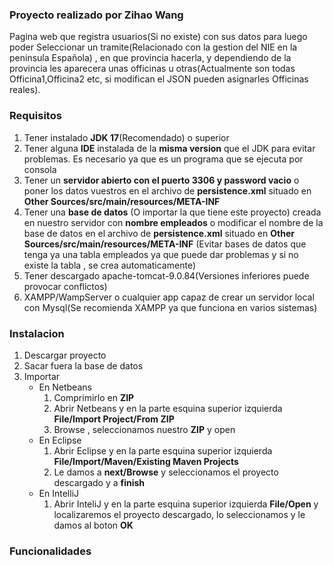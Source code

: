 ### Proyecto realizado por Zihao Wang
Pagina web que registra usuarios(Si no existe) con sus datos para luego poder Seleccionar un tramite(Relacionado con la gestion del NIE en la peninsula Española) , en que provincia hacerla, y dependiendo de la provincia les aparecera unas officinas u otras(Actualmente son todas Officina1,Officina2 etc, si modifican el JSON pueden asignarles Officinas reales).
### Requisitos
1. Tener instalado **JDK 17**(Recomendado) o superior
2. Tener alguna **IDE** instalada de la **misma version** que el JDK para evitar problemas. Es necesario ya que es un programa que se ejecuta por consola
3. Tener un **servidor abierto con el puerto 3306 y password vacio** o poner los datos vuestros en el archivo de **persistence.xml** situado en **Other Sources/src/main/resources/META-INF**
4. Tener una **base de datos** (O importar la que tiene este proyecto) creada en nuestro servidor con **nombre empleados** o modificar el nombre de la base de datos en el archivo de **persistence.xml** situado en **Other Sources/src/main/resources/META-INF** (Evitar bases de datos que tenga ya una tabla empleados ya que puede dar problemas y si no existe la tabla , se crea automaticamente)
5. Tener descargado apache-tomcat-9.0.84(Versiones inferiores puede provocar conflictos)
6. XAMPP/WampServer o cualquier app capaz de crear un servidor local con Mysql(Se recomienda XAMPP ya que funciona en varios sistemas)
### Instalacion
1. Descargar proyecto
2. Sacar fuera la base de datos
3. Importar
    * En Netbeans
        1. Comprimirlo en **ZIP**
        2. Abrir Netbeans y en la parte esquina superior izquierda **File/Import Project/From ZIP**
        3. Browse , seleccionamos nuestro **ZIP** y open
    * En Eclipse
        1. Abrir Eclipse y en la parte esquina superior izquierda **File/Import/Maven/Existing Maven Projects**
        2. Le damos a **next/Browse** y seleccionamos el proyecto descargado y a **finish**
    * En IntelliJ
        1. Abrir InteliJ y en la parte esquina superior izquierda **File/Open** y localizaremos el proyecto descargado, lo seleccionamos y le damos al boton **OK**
### Funcionalidades
